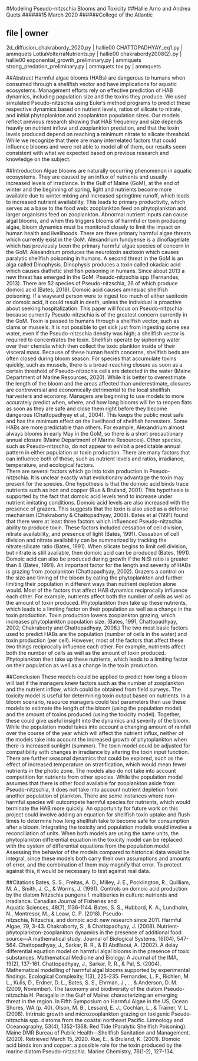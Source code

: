 #Modeling Pseudo-nitzschia Blooms and Toxicity
##Hallie Arno and Andrea Quets
######15 March 2020
######College of the Atlantic


file                              | owner
-------------------------------------------------
2d_diffusion_chakrabordy_2020.py  | hallie00 
CHATTOPADHYAY_eq1.py              | ammquets 
LotkaVolterraNutrients.py         | hallie00
chakrabordy2008(2).py             | hallie00
exponential_growth_preliminary.py | ammquets
strong_predation_preliminary.py   | ammquets
tox.py                            | ammquets

##Abstract
	Harmful algae blooms (HABs) are dangerous to humans when consumed through a shellfish vector and have implications for aquatic ecosystems. Management efforts rely on effective prediction of HAB dynamics, including population size and the toxins they produce. We used simulated Pseudo-nitzschia using Euler’s method programs to predict these respective dynamics based on nutrient levels, ratios of silicate to nitrate, and initial phytoplankton and zooplankton population sizes. Our models reflect previous research showing that HAB frequency and size depends heavily on nutrient inflow and zooplankton predation, and that the toxin levels produced depend on reaching a minimum nitrate to silicate threshold. While we recognize that there are many interrelated factors that could influence blooms and were not able to model all of them, our results seem consistent with what we expected based on previous research and knowledge on the subject. 

##Introduction
	Algae blooms are naturally occurring phenomenon in aquatic ecosystems. They are caused by an influx of nutrients and usually increased levels of irradiance. In the Gulf of Maine (GoM), at the end of winter and the beginning of spring, light and nutrients become more available due to winter mixing and increased springtime runoff, which leads to increased nutrient availability. This leads to primary productivity, which serves as a base to the food web: zooplankton feed on phytoplankton and larger organisms feed on zooplankton. Abnormal nutrient inputs can cause algal blooms, and when this triggers blooms of harmful or toxin producing algae, bloom dynamics must be monitored closely to limit the impact on human health and livelihoods. 
	There are three primary harmful algae threats which currently exist in the GoM.  Alexandrium fundyense is a dinoflagellate which has previously been the primary harmful algae species of concern in the GoM. Alexandrium produces the neurotoxin saxitoxin which causes paralytic shellfish poisoning in humans. A second threat in the GoM is an alga called Dinophysis. Dinophysis produces a toxin called okadaic acid which causes diathetic shellfish poisoning in humans. Since about 2013 a new threat has emerged in the GoM: Pseudo-nitzschia spp (Fernandes, 2013). There are 52 species of Pseudo-nitzschia, 26 of which produce domoic acid (Bates, 2018). Domoic acid causes amnesiac shellfish poisoning. If a wayward person were to ingest too much of either saxitoxin or domoic acid, it could result in death, unless the individual is proactive about seeking hospitalization. This paper will focus on Pseudo-nitzschia because currently Pseudo-nitzschia is of the greatest concern currently in the GoM. 
	Toxin is passed to humans through a shellfish vector, such as clams or mussels. It is not possible to get sick just from ingesting some sea water, even if the Pseudo-nitzschia density was high; a shellfish vector is required to concentrates the toxin. Shellfish operate by siphoning water over their ctenidia which then collect the toxic plankton inside of their visceral mass.
	Because of these human health concerns, shellfish beds are often closed during bloom season. For species that accumulate toxins quickly, such as mussels, there is a broad-reaching closure as soon as a certain threshold of Pseudo-nitzschia cells are detected in the water (Maine Department of Marine Resources, 2020). While it is better to overestimate the length of the bloom and the areas affected than underestimate, closures are controversial and economically detrimental to the local shellfish harvesters and economy. Managers are beginning to use models to more accurately predict when, where, and how long blooms will be to reopen flats as soon as they are safe and close them right before they become dangerous (Chattopadhyay et al., 2004). This keeps the public most safe and has the minimum effect on the livelihood of shellfish harvesters. 
	Some HABs are more predictable than others. For example, Alexandrium almost always blooms in early May in the GoM, so there is a short precautionary annual closure (Maine Department of Marine Resources). Other species, such as Pseudo-nitzschia, do not appear to exhibit a predictable annual pattern in either population or toxin production. There are many factors that can influence both of these, such as nutrient levels and ratios, irradiance, temperature, and ecological factors.  
	There are several factors which go into toxin production in Pseudo-nitzschia. It is unclear exactly what evolutionary advantage the toxin may present for the species. One hypothesis is that the domoic acid binds trace nutrients such as iron and copper (Rue & Bruland, 2001). This hypothesis is supported by the fact that domoic acid levels tend to increase under nutrient imitating conditions. Domoic acid levels are also increased with the presence of grazers. This suggests that the toxin is also used as a defense mechanism (Chakraborty & Chattopadhyay, 2008). 
	Bates et al (1991) found that there were at least three factors which influenced Pseudo-nitzschia ability to produce toxin. These factors included cessation of cell division, nitrate availability, and presence of light (Bates, 1991). Cessation of cell division and nitrate availability can be summarized by tracking the nitrate:silicate ratio (Bates, 1991). When silicate begins to limit cell division, but nitrate is still available, then domoic acid can be produced (Bates, 1991). Domoic acid can also be produced during growth if the N:Si ratio is greater than 8 (Bates, 1991). 
	An important factor for the length and severity of HABs is grazing from zooplankton (Chattopadhyay, 2002). Grazers a control on the size and timing of the bloom by eating the phytoplankton and further limiting their population in different ways than nutrient depletion alone would. 
	Most of the factors that affect HAB dynamics reciprocally influence each other. For example, nutrients affect both the number of cells as well as the amount of toxin produced. Phytoplankton then take up these nutrients, which leads to a limiting factor on their population as well as a change in the toxin production. Toxin production lowers zooplankton grazing, which increases phytoplankton population size. (Bates, 1991, Chattopadhyay, 2002; Chakraborty and Chattopadhyay, 2008.)
	The two most basic factors used to predict HABs are the population (number of cells in the water) and toxin production (per cell). However, most of the factors that affect these two things reciprocally influence each other. For example, nutrients affect both the number of cells as well as the amount of toxin produced. Phytoplankton then take up these nutrients, which leads to a limiting factor on their population as well as a change in the toxin production.

##Conclusion
	These models could be applied to predict how long a bloom will last if the managers knew factors such as the number of zooplankton and the nutrient inflow, which could be obtained from field surveys. The toxicity model is useful for determining toxin output based on nutrients. In a bloom scenario, resource managers could test parameters then use these models to estimate the length of the bloom (using the population model) and the amount of toxins produced (using the toxicity model). Together, these could give useful insight into the dynamics and severity of the bloom. 
	While the population model takes into account a changing amount of rainfall over the course of the year which will affect the nutrient influx, neither of the models take into account the increased growth of phytoplankton when there is increased sunlight (summer). The toxin model could be adjusted for compatibility with changes in irradiance by altering the toxin input function. There are further seasonal dynamics that could be explored, such as the effect of increased temperature on stratification, which would mean fewer nutrients in the photic zone. 
	The models also do not take into account competition for nutrients from other species. While the population model assumes that there is other food available for zooplankton aside from Pseudo-nitzschia, it does not take into account nutrient depletion from another population of plankton. There are some instances where non-harmful species will outcompete harmful species for nutrients, which would terminate the HAB more quickly. 
An opportunity for future work on this project could involve adding an equation for shellfish toxin uptake and flush times to determine how long shellfish take to become safe for consumption after a bloom. 
	Integrating the toxicity and population models would involve a reconciliation of units. When both models are using the same units, the phytoplankton differential equation in the toxicity model can be replaced with the system of differential equations from the population model. Assessing the behavior of the models compared to historical data would be integral, since these models both carry their own assumptions and amounts of error, and the combination of them may magnify that error. To protect against this, it would be necessary to test against real data. 

##Citations
Bates, S. S., Freitas, A. D., Milley, J. E., Pocklington, R., Quilliam, M. A., Smith, J. C., & 
	Worms, J. (1991). Controls on domoic acid production by the diatom Nitzschia pungens f. 
	multiseries in culture: nutrients and irradiance. Canadian Journal of Fisheries and 	
	Aquatic Sciences, 48(7), 1136-1144.
Bates, S. S., Hubbard, K. A., Lundholm, N., Montresor, M., & Leaw, C. P. (2018). Pseudo-	
	nitzschia, Nitzschia, and domoic acid: new research since 2011. Harmful Algae, 79, 3-43.
Chakraborty, S., & Chattopadhyay, J. (2008). Nutrient-phytoplankton-zooplankton 
	dynamics in the presence of additional food source—A mathematical study. Journal of 
	Biological Systems, 16(04), 547-564.
Chattopadhyay, J., Sarkar, R. R., & El Abdllaoui, A. (2002). A delay differential equation model 
	on harmful algal blooms in the presence of toxic substances. Mathematical Medicine and 
	Biology: A Journal of the IMA, 19(2), 137-161.
Chattopadhyay, J., Sarkar, R. R., & Pal, S. (2004). Mathematical modelling of harmful algal 
	blooms supported by experimental findings. Ecological Complexity, 1(3), 225-235.
Fernandes, L. F., Richlen, M. L., Kulis, D., Erdner, D. L., Bates, S. S., Ehrman, J., ... & Anderson, D. M. (2009, November). The taxonomy and biodiversity of the diatom Pseudo-nitzschia H. Peragallo in the Gulf of Maine: characterizing an emerging threat in the region. In Fifth Symposium on Harmful Algae in the US, Ocean Shores, WA (p. 40). Olson, M. B., Lessard, E. J., Cochlan, L., & Trainer, V. L. (2008). Intrinsic growth and microzooplankton grazing on toxigenic Pseudo‐nitzschia spp. diatoms from the coastal northeast Pacific. Limnology and Oceanography, 53(4), 1352-1368.
Red Tide (Paralytic Shellfish Poisoning): Maine DMR Bureau of Public Health—Shellfish 
	Sanitation and Management. (2020). Retrieved March 15, 2020.
Rue, E., & Bruland, K. (2001). Domoic acid binds iron and copper: a possible role for the toxin 
	produced by the marine diatom Pseudo-nitzschia. Marine Chemistry, 76(1-2), 127-134.
